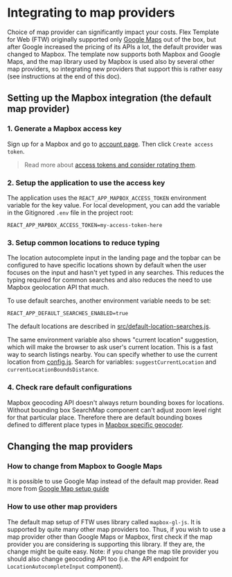 # Integrating to map providers

Choice of map provider can significantly impact your costs. Flex Template for Web (FTW) originally
supported only [Google Maps](./google-maps.md) out of the box, but after Google increased the
pricing of its APIs a lot, the default provider was changed to Mapbox. The template now supports
both Mapbox and Google Maps, and the map library used by Mapbox is used also by several other map
providers, so integrating new providers that support this is rather easy (see instructions at the
end of this doc).

## Setting up the Mapbox integration (the default map provider)

### 1. Generate a Mapbox access key

Sign up for a Mapbox and go to [account page](https://www.mapbox.com/account/). Then click
`Create access token`.

> Read more about
> [access tokens and consider rotating them](https://www.mapbox.com/help/how-access-tokens-work/).

### 2. Setup the application to use the access key

The application uses the `REACT_APP_MAPBOX_ACCESS_TOKEN` environment variable for the key value. For
local development, you can add the variable in the Gitignored `.env` file in the project root:

```
REACT_APP_MAPBOX_ACCESS_TOKEN=my-access-token-here
```

### 3. Setup common locations to reduce typing

The location autocomplete input in the landing page and the topbar can be configured to have
specific locations shown by default when the user focuses on the input and hasn't yet typed in any
searches. This reduces the typing required for common searches and also reduces the need to use
Mapbox geolocation API that much.

To use default searches, another environment variable needs to be set:

```
REACT_APP_DEFAULT_SEARCHES_ENABLED=true
```

The default locations are described in
[src/default-location-searches.js](../src/default-location-searches.js).

The same environment variable also shows "current location" suggestion, which will make the browser
to ask user's current location. This is a fast way to search listings nearby. You can specify
whether to use the current location from [config.js](../src/config.js). Search for variables:
`suggestCurrentLocation` and `currentLocationBoundsDistance`.

### 4. Check rare default configurations

Mapbox geocoding API doesn't always return bounding boxes for locations. Without bounding box
SearchMap component can't adjust zoom level right for that particular place. Therefore there are
default bounding boxes defined to different place types in
[Mapbox specific geocoder](../src/components/LocationAutocompleteInput/GeocoderMapbox.js).

## Changing the map providers

### How to change from Mapbox to Google Maps

It is possible to use Google Map instead of the default map provider. Read more from
[Google Map setup guide](./google-maps.md)

### How to use other map providers

The default map setup of FTW uses library called `mapbox-gl-js`. It is supported by quite many other
map providers too. Thus, if you wish to use a map provider other than Google Maps or Mapbox, first
check if the map provider you are considering is supporting this library. If they are, the change
might be quite easy. Note: if you change the map tile provider you should also change geocoding API
too (i.e. the API endpoint for `LocationAutocompleteInput` component).
